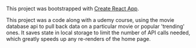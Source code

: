 This project was bootstrapped with [Create React App](https://github.com/facebook/create-react-app).

This project was a code along with a udemy course, using the movie database api to pull back data on a particular movie or popular 'trending' ones. It saves state in local storage to limit the number of API calls needed, which greatly speeds up any re-renders of the home page.
